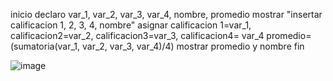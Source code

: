 inicio
declaro var_1, var_2, var_3, var_4, nombre, promedio
mostrar "insertar calificacion 1, 2, 3, 4, nombre"
asignar calificacion 1=var_1, calificacion2=var_2, calificacion3=var_3, calificacion4= var_4
promedio=(sumatoria(var_1, var_2, var_3, var_4)/4)
mostrar promedio y nombre
fin


![image](https://user-images.githubusercontent.com/103066775/163235172-926bcaf2-40a2-444b-ab2d-e2f702ef4968.png)
